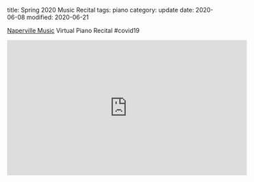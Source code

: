 title: Spring 2020 Music Recital
tags: piano
category: update
date: 2020-06-08
modified: 2020-06-21

[Naperville Music](https://www.napervillemusic.com/) Virtual Piano Recital #covid19

<iframe width="560" height="315" src="https://www.youtube.com/embed/1sVvTkwBssk" frameborder="0" allow="accelerometer; autoplay; encrypted-media; gyroscope; picture-in-picture" allowfullscreen></iframe>
